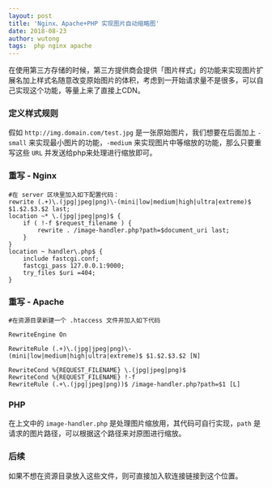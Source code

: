 ```yaml
---
layout: post
title: 'Nginx、Apache+PHP 实现图片自动缩略图'
date: 2018-08-23
author: wutong
tags:  php nginx apache
---
```


在使用第三方存储的时候，第三方提供商会提供「图片样式」的功能来实现图片扩展名加上样式名随意改变原始图片的体积，考虑到一开始请求量不是很多，可以自己实现这个功能，等量上来了直接上CDN。

### 定义样式规则

假如 `http://img.domain.com/test.jpg` 是一张原始图片，我们想要在后面加上 `-small` 来实现最小图片的功能，`-medium` 来实现图片中等缩放的功能，那么只要重写这些 `URL` 并发送给php来处理进行缩放即可。

### 重写 - Nginx

```nginx
#在 server 区块里加入如下配置代码：
rewrite (.+)\.(jpg|jpeg|png)\-(mini|low|medium|high|ultra|extreme)$ $1.$2.$3.$2 last;	
location ~* \.(jpg|jpeg|png)$ {
    if ( !-f $request_filename ) {
        rewrite . /image-handler.php?path=$document_uri last;
    }
}
location ~ handler\.php$ {
    include fastcgi.conf;
    fastcgi_pass 127.0.0.1:9000;
    try_files $uri =404;
}
```

### 重写 - Apache

```apacheconfig
#在资源目录新建一个 .htaccess 文件并加入如下代码

RewriteEngine On

RewriteRule (.+)\.(jpg|jpeg|png)\-(mini|low|medium|high|ultra|extreme)$ $1.$2.$3.$2 [N]

RewriteCond %{REQUEST_FILENAME} \.(jpg|jpeg|png)$
RewriteCond %{REQUEST_FILENAME} !-f
RewriteRule (.+\.(jpg|jpeg|png))$ /image-handler.php?path=$1 [L]
```

### PHP

在上文中的 `image-handler.php` 是处理图片缩放用，其代码可自行实现，`path` 是请求的图片路径，可以根据这个路径来对原图进行缩放。

### 后续

如果不想在资源目录放入这些文件，则可直接加入软连接链接到这个位置。